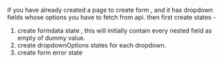 
If you have already created a page to create form , and it has dropdown fields whose options you have to fetch from api. then first create states - 

1.  create formdata state , this will initially contain every nested field as empty of dummy  value.
2. create dropdownOptions states for each dropdown.
3. create form error state 